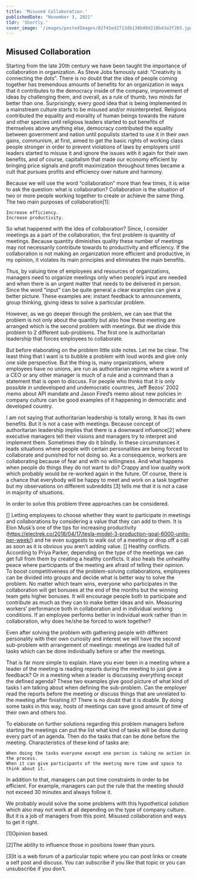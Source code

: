 ```yaml
---
title: 'Misused Collaboration.'
publishedDate: "November 3, 2021"
tldr: 'Shortly.'
cover_image: '/images/postedImages/82f45ed2713db138b40d218b43a3f203.jpg'
---
```


## Misused Collaboration

Starting from the late 20th century we have been taught the importance of collaboration in organization. As Steve Jobs famously said: “Creativity is connecting the dots”. There is no doubt that the idea of people coming together has tremendous amounts of benefits for an organization in ways that it contributes to the democracy inside of the company, improvement of ideas by challenging them, and overall, as a rule of thumb, two minds far better than one. Surprisingly, every good idea that is being implemented in a mainstream culture starts to be misused and/or misinterpreted. Religions contributed the equality and morality of human beings towards the nature and other species until religious leaders started to put benefits of themselves above anything else, democracy contributed the equality between government and nation until populists started to use it in their own gains, communism, at first, aimed to get the basic rights of working class people stronger in order to prevent violations of laws by employers until leaders started to misuse it and ignore the issues with it again for their own benefits, and of course, capitalism that made our economy efficient by bringing price signals and profit maximization throughout times became a cult that pursues profits and efficiency over nature and harmony.

Because we will use the word “collaboration” more than few times, it is wise to ask the question: what is collaboration? Collaboration is the situation of two or more people working together to create or achieve the same thing. The two main purposes of collaboration[1]:

    Increase efficiency.
    Increase productivity.

So what happened with the idea of collaboration? Since, I consider meetings as a part of the collaboration, the first problem is quantity of meetings. Because quantity diminishes quality these number of meetings may not necessarily contribute towards to productivity and efficiency. If the collaboration is not making an organization more efficient and productive, in my opinion, it violates its main principles and eliminates the main benefits.

Thus, by valuing time of employees and resources of organizations, managers need to organize meetings only when people’s input are needed and when there is an urgent matter that needs to be delivered in person. Since the word “input” can be quite general a clear examples can give a better picture. These examples are: instant feedback to announcements, group thinking, giving ideas to solve a particular problem.

However, as we go deeper through the problem, we can see that the problem is not only about the quantity but also how these meeting are arranged which is the second problem with meetings. But we divide this problem to 2 different sub-problems. The first one is authoritarian leadership that forces employees to collaborate.

But before elaborating on the problem little side notes. Let me be clear. The least thing that I want is to bubble a problem with loud words and give only one side perspective. But the thing is, many organizations, where employees have no unions, are run as authoritarian regime where a word of a CEO or any other manager is much of a rule and a command than a statement that is open to discuss. For people who thinks that it is only possible in undeveloped and undemocratic countries, Jeff Bezos’ 2002 memo about API mandate and Jason Fired’s memo about new policies in company culture can be good examples of it happening in democratic and developed country.

I am not saying that authoritarian leadership is totally wrong. It has its own benefits. But it is not a case with meetings. Because concept of authoritarian leadership implies that there is a downward influence[2] where executive managers tell their visions and managers try to interpret and implement them. Sometimes they do it blindly. In these circumstances it leads situations where people with certain personalities are being forced to collaborate and punished for not doing so. As a consequence, workers are collaborating because of fear and with no willingness. And what happens when people do things they do not want to do? Crappy and low quality work which probably would be re-worked again in the future. Of course, there is a chance that everybody will be happy to meet and work on a task together but my observations on different subreddits [3] tells me that it is not a case in majority of situations.

In order to solve this problem three approaches can be considered.

[] Letting employees to choose whether they want to participate in meetings and collaborations by considering a value that they can add to them. It is Elon Musk’s one of the tips for increasing productivity (https://electrek.co/2018/04/17/tesla-model-3-production-goal-6000-units-per-week/) and he even suggests to walk out of a meeting or drop off a call as soon as it is obvious you aren’t adding value.
[] Healthy conflicts. According to Priya Parker, depending on the type of the meetings we can get full from them by creating a healthy conflicts. It also heals the unhealthy peace where participants of the meeting are afraid of telling their opinion. To boost competitiveness of the problem-solving collaborations, employees can be divided into groups and decide what is better way to solve the problem. No matter which team wins, everyone who participates in the collaboration will get bonuses at the end of the months but the winning team gets higher bonuses. It will encourage people both to participate and contribute as much as they can to make better ideas and win.
    Measuring workers’ performance both in collaboration and in individual working conditions. If an employee performs better in individual work rather than in collaboration, why does he/she be forced to work together?

Even after solving the problem with gathering people with different personality with their own curiosity and interest we will have the second sub-problem with arrangement of meetings: meetings are loaded full of tasks which can be done individually before or after the meetings.

That is far more simple to explain. Have you ever been in a meeting where a leader of the meeting is reading reports during the meeting to just give a feedback? Or in a meeting when a leader is discussing everything except the defined agenda? These two examples give good picture of what kind of tasks I am talking about when defining the sub-problem. Can the employer read the reports before the meeting or discuss things that are unrelated to the meeting after finishing it? There is no doubt that it is doable. By doing some tasks in this way, hosts of meetings can save good amount of time of their own and others too.

To elaborate on further solutions regarding this problem managers before starting the meetings can put the list what kind of tasks will be done during every part of an agenda. Then do the tasks that can be done before the meeting. Characteristics of these kind of tasks are:

    When doing the tasks everyone except one person is taking no action in the process.
    When it can give participants of the meeting more time and space to think about it.

In addition to that, managers can put time constraints in order to be efficient. For example, managers can put the rule that the meeting should not exceed 30 minutes and always follow it.

We probably would solve the some problems with this hypothetical solution which also may not work at all depending on the type of company culture. But it is a job of managers from this point. Misused collaboration and ways to get it right.

[1]Opinion based.

[2]The ability to influence those in positions lower than yours.

[3]It is a web forum of a particular topic where you can post links or create a self post and discuss. You can subscribe if you like that topic or you can unsubscribe if you don’t.